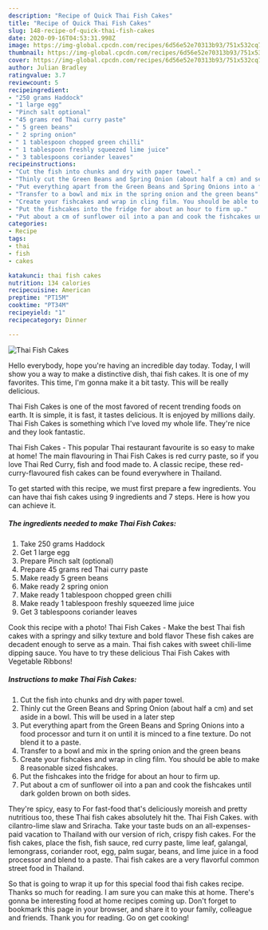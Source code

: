 ```yaml
---
description: "Recipe of Quick Thai Fish Cakes"
title: "Recipe of Quick Thai Fish Cakes"
slug: 148-recipe-of-quick-thai-fish-cakes
date: 2020-09-16T04:53:31.998Z
image: https://img-global.cpcdn.com/recipes/6d56e52e70313b93/751x532cq70/thai-fish-cakes-recipe-main-photo.jpg
thumbnail: https://img-global.cpcdn.com/recipes/6d56e52e70313b93/751x532cq70/thai-fish-cakes-recipe-main-photo.jpg
cover: https://img-global.cpcdn.com/recipes/6d56e52e70313b93/751x532cq70/thai-fish-cakes-recipe-main-photo.jpg
author: Julian Bradley
ratingvalue: 3.7
reviewcount: 5
recipeingredient:
- "250 grams Haddock"
- "1 large egg"
- "Pinch salt optional"
- "45 grams red Thai curry paste"
- " 5 green beans"
- " 2 spring onion"
- " 1 tablespoon chopped green chilli"
- " 1 tablespoon freshly squeezed lime juice"
- " 3 tablespoons coriander leaves"
recipeinstructions:
- "Cut the fish into chunks and dry with paper towel."
- "Thinly cut the Green Beans and Spring Onion (about half a cm) and set aside in a bowl. This will be used in a later step"
- "Put everything apart from the Green Beans and Spring Onions into a food processor and turn it on until it is minced to a fine texture. Do not blend it to a paste."
- "Transfer to a bowl and mix in the spring onion and the green beans"
- "Create your fishcakes and wrap in cling film. You should be able to make 8 reasonable sized fishcakes."
- "Put the fishcakes into the fridge for about an hour to firm up."
- "Put about a cm of sunflower oil into a pan and cook the fishcakes until dark golden brown on both sides."
categories:
- Recipe
tags:
- thai
- fish
- cakes

katakunci: thai fish cakes 
nutrition: 134 calories
recipecuisine: American
preptime: "PT15M"
cooktime: "PT34M"
recipeyield: "1"
recipecategory: Dinner

---
```



![Thai Fish Cakes](https://img-global.cpcdn.com/recipes/6d56e52e70313b93/751x532cq70/thai-fish-cakes-recipe-main-photo.jpg)

Hello everybody, hope you're having an incredible day today. Today, I will show you a way to make a distinctive dish, thai fish cakes. It is one of my favorites. This time, I'm gonna make it a bit tasty. This will be really delicious.

Thai Fish Cakes is one of the most favored of recent trending foods on earth. It is simple, it is fast, it tastes delicious. It is enjoyed by millions daily. Thai Fish Cakes is something which I've loved my whole life. They're nice and they look fantastic.

Thai Fish Cakes - This popular Thai restaurant favourite is so easy to make at home! The main flavouring in Thai Fish Cakes is red curry paste, so if you love Thai Red Curry, fish and food made to. A classic recipe, these red-curry-flavoured fish cakes can be found everywhere in Thailand.


To get started with this recipe, we must first prepare a few ingredients. You can have thai fish cakes using 9 ingredients and 7 steps. Here is how you can achieve it.

<!--inarticleads1-->

##### The ingredients needed to make Thai Fish Cakes:

1. Take 250 grams Haddock
1. Get 1 large egg
1. Prepare Pinch salt (optional)
1. Prepare 45 grams red Thai curry paste
1. Make ready  5 green beans
1. Make ready  2 spring onion
1. Make ready  1 tablespoon chopped green chilli
1. Make ready  1 tablespoon freshly squeezed lime juice
1. Get  3 tablespoons coriander leaves


Cook this recipe with a photo! Thai Fish Cakes - Make the best Thai fish cakes with a springy and silky texture and bold flavor These fish cakes are decadent enough to serve as a main. Thai fish cakes with sweet chili-lime dipping sauce. You have to try these delicious Thai Fish Cakes with Vegetable Ribbons! 

<!--inarticleads2-->

##### Instructions to make Thai Fish Cakes:

1. Cut the fish into chunks and dry with paper towel.
1. Thinly cut the Green Beans and Spring Onion (about half a cm) and set aside in a bowl. This will be used in a later step
1. Put everything apart from the Green Beans and Spring Onions into a food processor and turn it on until it is minced to a fine texture. Do not blend it to a paste.
1. Transfer to a bowl and mix in the spring onion and the green beans
1. Create your fishcakes and wrap in cling film. You should be able to make 8 reasonable sized fishcakes.
1. Put the fishcakes into the fridge for about an hour to firm up.
1. Put about a cm of sunflower oil into a pan and cook the fishcakes until dark golden brown on both sides.


They&#39;re spicy, easy to For fast-food that&#39;s deliciously moreish and pretty nutritious too, these Thai fish cakes absolutely hit the. Thai Fish Cakes. with cilantro-lime slaw and Sriracha. Take your taste buds on an all-expenses-paid vacation to Thailand with our version of rich, crispy fish cakes. For the fish cakes, place the fish, fish sauce, red curry paste, lime leaf, galangal, lemongrass, coriander root, egg, palm sugar, beans, and lime juice in a food processor and blend to a paste. Thai fish cakes are a very flavorful common street food in Thailand. 

So that is going to wrap it up for this special food thai fish cakes recipe. Thanks so much for reading. I am sure you can make this at home. There's gonna be interesting food at home recipes coming up. Don't forget to bookmark this page in your browser, and share it to your family, colleague and friends. Thank you for reading. Go on get cooking!
